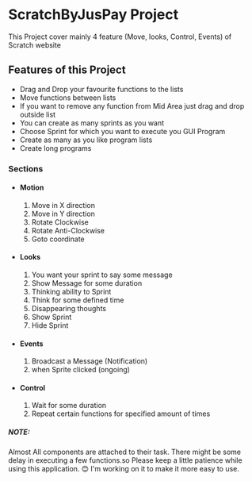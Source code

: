 # ScratchByJusPay Project

This Project cover mainly 4 feature (Move, looks, Control, Events) of Scratch website

## Features of this Project
* Drag and Drop your favourite functions to the lists
* Move functions between lists
* If you want to remove any function from Mid Area just drag and drop outside list
* You can create as many sprints as you want
* Choose Sprint for which you want to execute you GUI Program
* Create as many as you like program lists
* Create long programs

### Sections
* #### Motion
  1. Move in X direction
  2. Move in Y direction
  3. Rotate Clockwise
  4. Rotate Anti-Clockwise
  5. Goto coordinate
  
* #### Looks
  1. You want your sprint to say some message
  2. Show Message for some duration
  3. Thinking ability to Sprint
  4. Think for some defined time
  5. Disappearing thoughts
  6. Show Sprint
  7.  Hide Sprint
* #### Events
  1. Broadcast a Message (Notification)
  2. when Sprite clicked (ongoing)
* #### Control
  1. Wait for some duration
  2. Repeat certain functions for specified amount of times

##### NOTE:
Almost All components are attached to their task.
There might be some delay in executing a few functions.so Please keep a little patience while using this application. 😊 I'm working on it to make it more easy to use.

     

